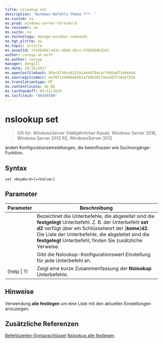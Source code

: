 ```yaml
---
title: nslookup set
description: 'Windows-Befehle Thema ***- '
ms.custom: na
ms.prod: windows-server-threshold
ms.reviewer: na
ms.suite: na
ms.technology: manage-windows-commands
ms.tgt_pltfrm: na
ms.topic: article
ms.assetid: 1fe5b36d-e93e-468b-abca-43b0204b32d1
author: coreyp-at-msft
ms.author: coreyp
manager: dongill
ms.date: 10/16/2017
ms.openlocfilehash: 99ac8736ca8223a1a444784c4cf605a973a9e4dd
ms.sourcegitcommit: eaf071249b6eb6b1a758b38579a2d87710abfb54
ms.translationtype: MT
ms.contentlocale: de-DE
ms.lasthandoff: 05/31/2019
ms.locfileid: "66436540"
---
```

# <a name="nslookup-set"></a>nslookup set

>Gilt für: WindowsServer (Halbjährlicher Kanal), Windows Server 2016, Windows Server 2012 R2, WindowsServer 2012

ändert Konfigurationseinstellungen, die beeinflussen wie Suchvorgänge-Funktion.
## <a name="syntax"></a>Syntax
```
set <KeyWord>[=<Value>]
```
## <a name="parameters"></a>Parameter

|    Parameter    |                                                                                                                    Beschreibung                                                                                                                    |
|-----------------|---------------------------------------------------------------------------------------------------------------------------------------------------------------------------------------------------------------------------------------------------|
|    <KeyWord>    | Bezeichnet die Unterbefehle, die abgeleitet sind die **festgelegt** Unterbefehl. Z. B. der Unterbefehl **set d2** verfügt über ein Schlüsselwort der [**keine**]**d2**. Die Liste der Unterbefehle, die abgeleitet sind die **festgelegt** Unterbefehl, finden Sie zusätzliche Verweise. |
|     <Value>     |                                                                                      Gibt die Nslookup-Konfigurationswert Einstellung für jede Unterbefehl an.                                                                                      |
| {help &#124; ?} |                                                                                               Zeigt eine kurze Zusammenfassung der **Nslookup** Unterbefehle.                                                                                               |

## <a name="remarks"></a>Hinweise
Verwendung **alle festlegen** um eine Liste mit den aktuellen Einstellungen anzuzeigen.
## <a name="additional-references"></a>Zusätzliche Referenzen
[Befehlszeilen-Syntaxschlüssel](command-line-syntax-key.md)
[Nslookup alle festlegen](nslookup-set-all.md)
